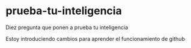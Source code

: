 # prueba-tu-inteligencia
Diez pregunta que ponen a prueba tu inteligencia
<p>Estoy introduciendo cambios para aprender el funcionamiento de github
